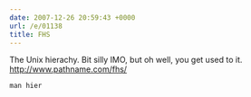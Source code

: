 ```yaml
---
date: 2007-12-26 20:59:43 +0000
url: /e/01138
title: FHS
---
```


The Unix hierachy. Bit silly IMO, but oh well, you get used to it.
http://www.pathname.com/fhs/

	man hier
